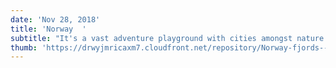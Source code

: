 ```yaml
---
date: 'Nov 28, 2018'
title: 'Norway  '
subtitle: "It's a vast adventure playground with cities amongst nature."
thumb: 'https://drwyjmricaxm7.cloudfront.net/repository/Norway-fjords--Best-time-to-visit-326241479123380_crop_610_410.jpg'
---
```


